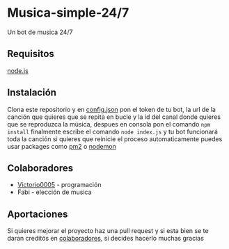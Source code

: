 # Musica-simple-24/7
Un bot de musica 24/7 

## Requisitos 
[node.js](https://www.nodejs.org)

## Instalación
Clona este repositorio y en [config.json](./config.json) pon el token de tu bot, la url de la canción que quieres que se repita en bucle y la id del canal donde quieres que se reproduzca la música, despues en consola pon el comando `npm install` finalmente escribe el comando `node index.js` y tu bot funcionará toda la canción si quieres que reinicie el proceso automaticamente puedes usar packages como [pm2](https://www.npmjs.com/package/pm2) o [nodemon](https://www.npmjs.com/package/nodemon)
## Colaboradores
- [Victorio0005](https://www.github.com/Victorio005) - programación
- Fabi - elección de musica 
	
## Aportaciones 
Si quieres mejorar el proyecto haz una pull request y si esta bien se te daran creditós en [colaboradores](./readme.md), si decides hacerlo muchas gracias

